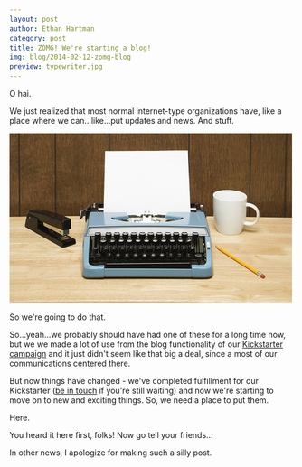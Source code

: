 ```yaml
---
layout: post 
author: Ethan Hartman
category: post
title: ZOMG! We're starting a blog!
img: blog/2014-02-12-zomg-blog
preview: typewriter.jpg
---
```

O hai.

We just realized that most normal internet-type organizations have, like a place where we can...like...put updates and news.  And stuff.

![Typewriter](/images/blog/2014-02-12-zomg-blog/typewriter.jpg)

So we're going to do that.

<!--more-->

So...yeah...we probably should have had one of these for a long time now, but we we made a lot of use from the blog functionality of our [Kickstarter campaign](https://www.kickstarter.com/projects/740956622/blinkytape-the-led-strip-reinvented) and it just didn't seem like that big a deal, since a most of our communications centered there.

But now things have changed - we've completed fulfillment for our Kickstarter ([be in touch](mailto:support@blinkinlabs.com) if you're still waiting) and now we're starting to move on to new and exciting things.  So, we need a place to put them.

Here.

You heard it here first, folks!  Now go tell your friends...

In other news, I apologize for making such a silly post.
